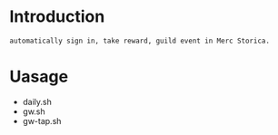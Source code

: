 # Introduction 

    automatically sign in, take reward, guild event in Merc Storica.

# Uasage

- daily.sh
- gw.sh
- gw-tap.sh
